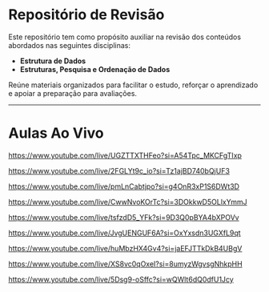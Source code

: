 # Repositório de Revisão

Este repositório tem como propósito auxiliar na revisão dos conteúdos abordados nas seguintes disciplinas:

- **Estrutura de Dados**  
- **Estruturas, Pesquisa e Ordenação de Dados**

Reúne materiais organizados para facilitar o estudo, reforçar o aprendizado e apoiar a preparação para avaliações.

---

# Aulas Ao Vivo

https://www.youtube.com/live/UGZTTXTHFeo?si=A54Tpc_MKCFgTIxp

https://www.youtube.com/live/2FGLYt9c_io?si=Tz1ajBD740bQjUF3

https://www.youtube.com/live/pmLnCabtjpo?si=g4OnR3xP1S6DWt3D

https://www.youtube.com/live/CwwNvoKOrTc?si=3DOkkwD5OLlxYmmJ

https://www.youtube.com/live/tsfzdD5_YFk?si=9D3Q0pBYA4bXPOVv

https://www.youtube.com/live/JvgUENGUF6A?si=OxYxsdn3UGXfL9qt

https://www.youtube.com/live/huMbzHX4Gv4?si=jaEFJTTkDkB4UBgV

https://www.youtube.com/live/XS8vc0qOxeI?si=8umyzWgvsgNhkpHH

https://www.youtube.com/live/5Dsg9-oSffc?si=wQWlt6dQ0dfU1Jcy
